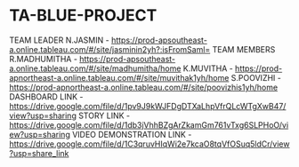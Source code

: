 # TA-BLUE-PROJECT
TEAM LEADER 
N.JASMIN - https://prod-apsoutheast-a.online.tableau.com/#/site/jasminin2yh?:isFromSaml=
TEAM MEMBERS 
R.MADHUMITHA - https://prod-apsoutheast-a.online.tableau.com/#/site/madhumitha/home
K.MUVITHA - https://prod-apnortheast-a.online.tableau.com/#/site/muvithak1yh/home
S.POOVIZHI - https://prod-apnortheast-a.online.tableau.com/#/site/poovizhis1yh/home
DASHBOARD LINK - https://drive.google.com/file/d/1pv9J9kWJFDgDTXaLhpVfrQLcWTgXwB47/view?usp=sharing
STORY LINK - https://drive.google.com/file/d/1db3jVhhBZgArZkamGm761vTxg6SLPHoO/view?usp=sharing
VIDEO DEMONSTRATION LINK - https://drive.google.com/file/d/1C3qruvHIqWi2e7kcaO8tqVfOSuq5ldCr/view?usp=share_link
